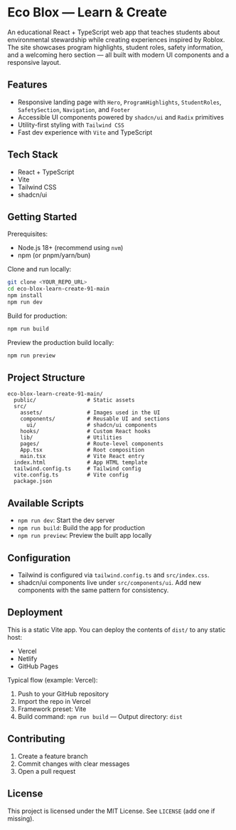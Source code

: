 # Eco Blox — Learn & Create

An educational React + TypeScript web app that teaches students about environmental stewardship while creating experiences inspired by Roblox. The site showcases program highlights, student roles, safety information, and a welcoming hero section — all built with modern UI components and a responsive layout.

## Features

- Responsive landing page with `Hero`, `ProgramHighlights`, `StudentRoles`, `SafetySection`, `Navigation`, and `Footer`
- Accessible UI components powered by `shadcn/ui` and `Radix` primitives
- Utility-first styling with `Tailwind CSS`
- Fast dev experience with `Vite` and TypeScript

## Tech Stack

- React + TypeScript
- Vite
- Tailwind CSS
- shadcn/ui

## Getting Started

Prerequisites:
- Node.js 18+ (recommend using `nvm`)
- npm (or pnpm/yarn/bun)

Clone and run locally:
```sh
git clone <YOUR_REPO_URL>
cd eco-blox-learn-create-91-main
npm install
npm run dev
```

Build for production:
```sh
npm run build
```

Preview the production build locally:
```sh
npm run preview
```

## Project Structure

```
eco-blox-learn-create-91-main/
  public/                # Static assets
  src/
    assets/              # Images used in the UI
    components/          # Reusable UI and sections
      ui/                # shadcn/ui components
    hooks/               # Custom React hooks
    lib/                 # Utilities
    pages/               # Route-level components
    App.tsx              # Root composition
    main.tsx             # Vite React entry
  index.html             # App HTML template
  tailwind.config.ts     # Tailwind config
  vite.config.ts         # Vite config
  package.json
```

## Available Scripts

- `npm run dev`: Start the dev server
- `npm run build`: Build the app for production
- `npm run preview`: Preview the built app locally

## Configuration

- Tailwind is configured via `tailwind.config.ts` and `src/index.css`.
- shadcn/ui components live under `src/components/ui`. Add new components with the same pattern for consistency.

## Deployment

This is a static Vite app. You can deploy the contents of `dist/` to any static host:
- Vercel
- Netlify
- GitHub Pages

Typical flow (example: Vercel):
1. Push to your GitHub repository
2. Import the repo in Vercel
3. Framework preset: Vite
4. Build command: `npm run build` — Output directory: `dist`

## Contributing

1. Create a feature branch
2. Commit changes with clear messages
3. Open a pull request

## License

This project is licensed under the MIT License. See `LICENSE` (add one if missing).
